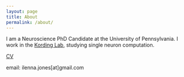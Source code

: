 ```yaml
---
layout: page
title: About
permalink: /about/
---
```


I am a Neuroscience PhD Candidate at the University of Pennsylvania. I work in the [Kording Lab](http://kordinglab.com/), studying single neuron computation.

[CV](/static/docs/CV_web_Aug2020.pdf)

email: ilenna.jones[at]gmail.com
